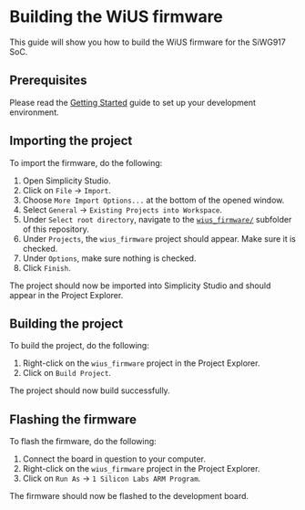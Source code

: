# Building the WiUS firmware

This guide will show you how to build the WiUS firmware for the SiWG917 SoC.

## Prerequisites

Please read the [Getting Started](../siwg917_getting_started/siwg917_getting_started.md) guide to set up your development environment.

## Importing the project

To import the firmware, do the following:

1. Open Simplicity Studio.
2. Click on `File` -> `Import`.
3. Choose `More Import Options...` at the bottom of the opened window.
4. Select `General` -> `Existing Projects into Workspace`.
5. Under `Select root directory`, navigate to the [`wius_firmware/`](../../../wius_firmware/) subfolder of this repository.
6. Under `Projects`, the `wius_firmware` project should appear. Make sure it is checked.
7. Under `Options`, make sure nothing is checked.
8. Click `Finish`.

The project should now be imported into Simplicity Studio and should appear in the Project Explorer.

## Building the project

To build the project, do the following:

1. Right-click on the `wius_firmware` project in the Project Explorer.
2. Click on `Build Project`.

The project should now build successfully.

## Flashing the firmware

To flash the firmware, do the following:

1. Connect the board in question to your computer.
2. Right-click on the `wius_firmware` project in the Project Explorer.
3. Click on `Run As` -> `1 Silicon Labs ARM Program`.

The firmware should now be flashed to the development board.